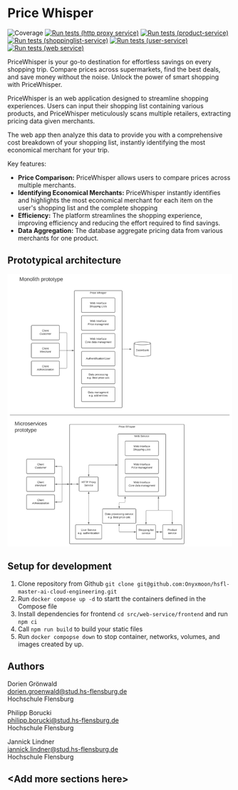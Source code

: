 # Price Whisper
![Coverage](https://img.shields.io/badge/Coverage-83.6%25-brightgreen)
[![Run tests (http proxy service)](https://github.com/Onyxmoon/hsfl-master-ai-cloud-engineering/actions/workflows/run-tests-http-proxy-service.yml/badge.svg)](https://github.com/Onyxmoon/hsfl-master-ai-cloud-engineering/actions/workflows/run-tests-http-proxy-service.yml)
[![Run tests (product-service)](https://github.com/Onyxmoon/hsfl-master-ai-cloud-engineering/actions/workflows/run-tests-product-service.yml/badge.svg)](https://github.com/Onyxmoon/hsfl-master-ai-cloud-engineering/actions/workflows/run-tests-product-service.yml)
[![Run tests (shoppinglist-service)](https://github.com/Onyxmoon/hsfl-master-ai-cloud-engineering/actions/workflows/run-tests-shoppinglist-service.yml/badge.svg)](https://github.com/Onyxmoon/hsfl-master-ai-cloud-engineering/actions/workflows/run-tests-shoppinglist-service.yml)
[![Run tests (user-service)](https://github.com/Onyxmoon/hsfl-master-ai-cloud-engineering/actions/workflows/run-tests-user-service.yml/badge.svg)](https://github.com/Onyxmoon/hsfl-master-ai-cloud-engineering/actions/workflows/run-tests-user-service.yml)
[![Run tests (web service)](https://github.com/Onyxmoon/hsfl-master-ai-cloud-engineering/actions/workflows/run-tests-web-service.yml/badge.svg)](https://github.com/Onyxmoon/hsfl-master-ai-cloud-engineering/actions/workflows/run-tests-web-service.yml)

PriceWhisper is your go-to destination for effortless savings on every shopping trip. Compare prices across supermarkets, find the best deals, and save money without the noise. Unlock the power of smart shopping with PriceWhisper.

PriceWhisper is an web application designed to streamline shopping experiences. Users can input their shopping list containing various products, and PriceWhisper meticulously scans multiple retailers, extracting pricing data given merchants.

The web app then analyze this data to provide you with a comprehensive cost breakdown of your shopping list, instantly identifying the most economical merchant for your trip. 

Key features:

- **Price Comparison:** PriceWhisper allows users to compare prices across multiple merchants.
- **Identifying Economical Merchants:** PriceWhisper instantly identifies and highlights the most economical merchant for each item on the user's shopping list and the complete shopping
- **Efficiency:** The platform streamlines the shopping experience, improving efficiency and reducing the effort required to find savings.
- **Data Aggregation:** The database aggregate pricing data from various merchants for one product.

## Prototypical architecture

![Architecture](README.assets/CE_Architecture_Prototype.svg)

## Setup for development
1. Clone repository from Github `git clone git@github.com:Onyxmoon/hsfl-master-ai-cloud-engineering.git`
2. Run `docker compose up -d` to startt the containers defined in the Compose file
3. Install dependencies for frontend `cd src/web-service/frontend` and run `npm ci`
4. Call `npm run build` to build your static files
5. Run `docker compopse down` to stop container, networks, volumes, and images created by up.

## Authors

Dorien Grönwald<br>
dorien.groenwald@stud.hs-flensburg.de<br>
Hochschule Flensburg

Philipp Borucki<br>
philipp.borucki@stud.hs-flensburg.de<br>
Hochschule Flensburg

Jannick Lindner<br>
jannick.lindner@stud.hs-flensburg.de<br>
Hochschule Flensburg

## \<Add more sections here\>

